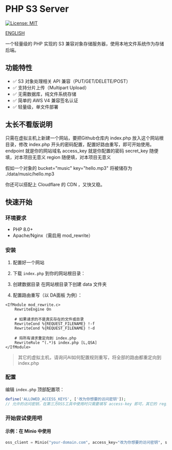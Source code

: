 # PHP S3 Server


[![License: MIT](https://img.shields.io/badge/License-MIT-blue.svg)](https://opensource.org/licenses/MIT)

[ENGLISH](./README-en.md)

一个轻量级的 PHP 实现的 S3 兼容对象存储服务器，使用本地文件系统作为存储后端。

## 功能特性

- ✅ S3 对象处理相关 API 兼容（PUT/GET/DELETE/POST）
- ✅ 支持分片上传（Multipart Upload）
- ✅ 无需数据库，纯文件系统存储
- ✅ 简单的 AWS V4 兼容签名认证
- ✅ 轻量级，单文件部署



## 太长不看版说明

只需在虚拟主机上新建一个网站，要把Github仓库内 index.php 放入这个网站根目录，修改 index.php 开头的密码配置，配置好路由重写，即可开始使用。
endpoint 就是你的网站域名
access_key 就是你配置的密码
secret_key 随便填，对本项目无意义
region 随便填，对本项目无意义

假如一个对象的 bucket="music" key="hello.mp3"
将被储存为 ./data/music/hello.mp3

你还可以搭配上 Cloudflare 的 CDN ，又快又稳。


## 快速开始

### 环境要求

- PHP 8.0+
- Apache/Nginx（需启用 mod_rewrite）


### 安装

1. 配置好一个网站

2. 下载 `index.php` 到你的网站根目录：

3. 创建数据目录
在网站根目录下创建 data 文件夹

4. 配置路由重写（以 DA面板 为例）：
```网站根目录下 创建 .htaccess 写入以下命令
<IfModule mod_rewrite.c>
    RewriteEngine On

    # 如果请求的不是真实存在的文件或目录
    RewriteCond %{REQUEST_FILENAME} !-f
    RewriteCond %{REQUEST_FILENAME} !-d

    # 将所有请求重定向到 index.php
    RewriteRule ^(.*)$ index.php [L,QSA]
</IfModule>

```
> 其它的虚拟主机，请询问AI如何配置规则重写，将全部的路由都重定向到 index.php

### 配置

编辑 `index.php` 顶部配置项：
```php
define('ALLOWED_ACCESS_KEYS', ['改为你想要的访问密钥']);  
// 允许的访问密钥，在第三方OSS工具中使用时只需要填写 access-key 即可，其它的 region 和 secret-key 随意填写

```



### 开始尝试使用吧

#### 示例：在 Minio 中使用

```python
oss_client = Minio("your-domain.com", access_key="改为你想要的访问密钥", secret_key="*", secure=True)

```
